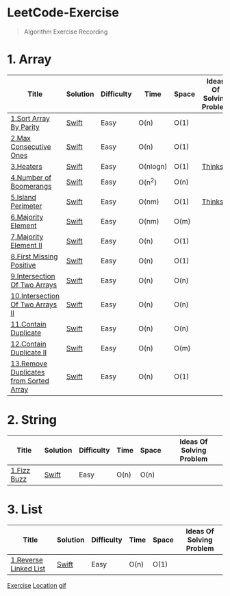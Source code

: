 

# LeetCode-Exercise

> Algorithm Exercise Recording

# 1. Array

Title | Solution | Difficulty | Time | Space | Ideas Of Solving Problem
---|---|---|---|---|----|
[1.Sort Array By Parity](https://leetcode.com/problems/sort-array-by-parity/)| [Swift](https://github.com/SummerHF/LeetCode-Exercise/blob/master/Array/SortArrByParity.playground/Contents.swift) | Easy | O(n) | O(1) | 
[2.Max Consecutive Ones](https://leetcode.com/problems/max-consecutive-ones/)| [Swift](https://github.com/SummerHF/LeetCode-Exercise/blob/master/Array/MaxConsecutive.playground/Contents.swift)| Easy| O(n) | O(1) | 
[3.Heaters](https://leetcode.com/problems/heaters/) | [Swift](https://github.com/SummerHF/LeetCode-Exercise/blob/master/Array/Heaters.playground/Contents.swift) |Easy | O(nlogn) | O(1) | [Thinks](http://ww3.sinaimg.cn/large/006tNc79ly1g4knv9japzj30u00y4npd.jpg)
[4.Number of Boomerangs](https://leetcode.com/problems/number-of-boomerangs) | [Swift](https://github.com/SummerHF/LeetCode-Exercise/blob/master/Array/NumberOfBoomerangs.playground/Contents.swift) | Easy| O(n<sup>2</sup>) | O(n) |
[5.Island Perimeter](https://leetcode.com/problems/island-perimeter/) | [Swift](https://github.com/SummerHF/LeetCode-Exercise/blob/master/Array/IslandPerimeter.playground/Contents.swift) | Easy| O(nm) | O(1) | [Thinks](http://ww3.sinaimg.cn/large/006tNc79ly1g4mfucx8s0j306t06cwed.jpg)
[6.Majority Element](https://leetcode.com/problems/majority-element/) | [Swift](https://github.com/SummerHF/LeetCode-Exercise/blob/master/Array/MajorityElement.playground/Contents.swift) | Easy| O(nm) | O(m) | 
[7.Majority Element II](https://leetcode.com/problems/majority-element-ii/) | [Swift](https://github.com/SummerHF/LeetCode-Exercise/blob/master/Array/MajorityElementII.playground/Contents.swift) | Easy| O(n) | O(1) | 
[8.First Missing Positive](https://leetcode.com/problems/first-missing-positive/) | [Swift](https://github.com/SummerHF/LeetCode-Exercise/blob/master/Array/FirstMissingPositive.playground/Contents.swift) | Easy| O(n) | O(1) | 
[9.Intersection Of Two Arrays](https://leetcode.com/problems/intersection-of-two-arrays/) | [Swift](https://github.com/SummerHF/LeetCode-Exercise/blob/master/Array/IntersectionOfTwoArrays.playground/Contents.swift) | Easy| O(n) | O(n) | 
[10.Intersection Of Two Arrays II](https://leetcode.com/problems/intersection-of-two-arrays-ii/) | [Swift](https://github.com/SummerHF/LeetCode-Exercise/blob/master/Array/IntersectionOfTwoArraysII.playground/Contents.swift) | Easy| O(n) | O(n) | 
[11.Contain Duplicate](https://leetcode.com/problems/contains-duplicate/) | [Swift](https://github.com/SummerHF/LeetCode-Exercise/blob/master/Array/ContainDuplicate.playground/Contents.swift) | Easy| O(n) | O(n) | 
[12.Contain Duplicate II](https://leetcode.com/problems/contains-duplicate-ii/) | [Swift](https://github.com/SummerHF/LeetCode-Exercise/blob/master/Array/ContainDuplicateII.playground/Contents.swift) | Easy| O(n) | O(m) | 
[13.Remove Duplicates from Sorted Array](https://leetcode.com/problems/remove-duplicates-from-sorted-array/) | [Swift](https://github.com/SummerHF/LeetCode-Exercise/blob/master/Array/RemoveDuplicatesfromSortedArray.playground/Contents.swift) | Easy| O(n) | O(1) | 
# 2. String

Title | Solution | Difficulty | Time | Space | Ideas Of Solving Problem
---|---|---|---|---|----|
[1.Fizz Buzz](https://leetcode.com/problems/fizz-buzz/)| [Swift](https://github.com/SummerHF/LeetCode-Exercise/blob/master/String/FizzBuzz.playground/Contents.swift) | Easy | O(n) | O(n) | 

# 3. List

Title | Solution | Difficulty | Time | Space | Ideas Of Solving Problem
---|---|---|---|---|----|
[1.Reverse Linked List](https://leetcode.com/problems/reverse-linked-list/)| [Swift](https://github.com/SummerHF/LeetCode-Exercise/blob/master/List/ReverseLinkedList.playground/Contents.swift) | Easy | O(n) | O(1) | 

[Exercise](https://github.com/soapyigu/LeetCode-Swift#string)
[Location](https://github.com/SummerHF/LeetCode-Exercise)
[gif](https://github.com/azl397985856/leetcode)
